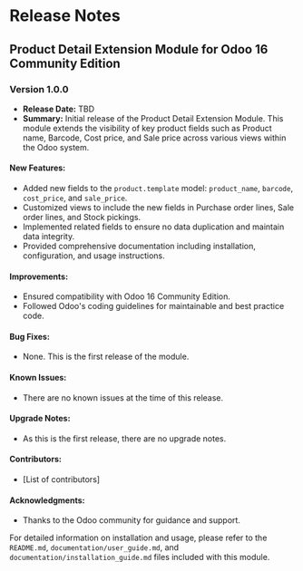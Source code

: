 # Release Notes

## Product Detail Extension Module for Odoo 16 Community Edition

### Version 1.0.0
- **Release Date:** TBD
- **Summary:** Initial release of the Product Detail Extension Module. This module extends the visibility of key product fields such as Product name, Barcode, Cost price, and Sale price across various views within the Odoo system.

#### New Features:
- Added new fields to the `product.template` model: `product_name`, `barcode`, `cost_price`, and `sale_price`.
- Customized views to include the new fields in Purchase order lines, Sale order lines, and Stock pickings.
- Implemented related fields to ensure no data duplication and maintain data integrity.
- Provided comprehensive documentation including installation, configuration, and usage instructions.

#### Improvements:
- Ensured compatibility with Odoo 16 Community Edition.
- Followed Odoo's coding guidelines for maintainable and best practice code.

#### Bug Fixes:
- None. This is the first release of the module.

#### Known Issues:
- There are no known issues at the time of this release.

#### Upgrade Notes:
- As this is the first release, there are no upgrade notes.

#### Contributors:
- [List of contributors]

#### Acknowledgments:
- Thanks to the Odoo community for guidance and support.

For detailed information on installation and usage, please refer to the `README.md`, `documentation/user_guide.md`, and `documentation/installation_guide.md` files included with this module.